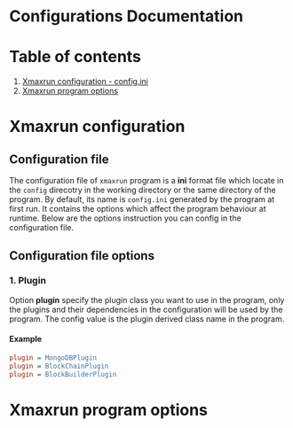 # Configurations Documentation

# Table of contents
1. [Xmaxrun configuration - config.ini](#xmaxrunconf)
2. [Xmaxrun program options](#xmaxrunprogramopt)


<a name="xmaxrunconf"></a>
# Xmaxrun configuration

## Configuration file
The configuration file of `xmaxrun` program is a **ini** format file which locate in the `config` direcotry in the working directory or the same directory of the program. By default, its name is `config.ini` generated by the program at first run. It contains the options which affect the program behaviour at runtime. Below are the options instruction you can config in the configuration file.

## Configuration file options

### 1. **Plugin**

Option **plugin** specify the plugin class you want to use in the program, only the plugins and their dependencies in the configuration will be used by the program. The config value is the plugin derived class name in the program.

#### Example
```ini
plugin = MongoDBPlugin
plugin = BlockChainPlugin
plugin = BlockBuilderPlugin
```

<a name="xmaxrunprogramopt"></a>

# Xmaxrun program options


